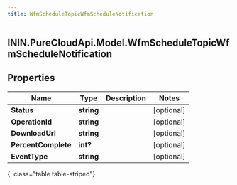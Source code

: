 ```yaml
---
title: WfmScheduleTopicWfmScheduleNotification
---
```

## ININ.PureCloudApi.Model.WfmScheduleTopicWfmScheduleNotification

## Properties

|Name | Type | Description | Notes|
|------------ | ------------- | ------------- | -------------|
| **Status** | **string** |  | [optional] |
| **OperationId** | **string** |  | [optional] |
| **DownloadUrl** | **string** |  | [optional] |
| **PercentComplete** | **int?** |  | [optional] |
| **EventType** | **string** |  | [optional] |
{: class="table table-striped"}


